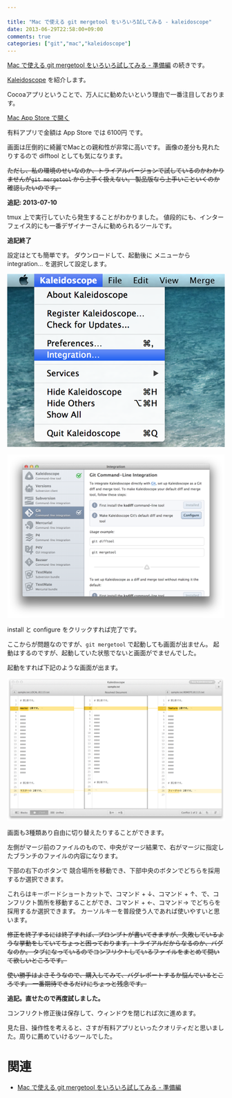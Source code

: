 ```yaml
---

title: "Mac で使える git mergetool をいろいろ試してみる - kaleidoscope"
date: 2013-06-29T22:58:00+09:00
comments: true
categories: ["git","mac","kaleidoscope"]
---
```


[Mac で使える git mergetool をいろいろ試してみる - 準備編](/blog/2013/06/26/git-mergetool/) の続きです。

[Kaleidoscope](http://www.kaleidoscopeapp.com/) を紹介します。

Cocoaアプリということで、万人にに勧めたいという理由で一番注目しております。

<a href="http://click.linksynergy.com/fs-bin/click?id=TMdpJ425IWk&subid=&offerid=94348.1&type=10&tmpid=3910&RD_PARM1=https%3A%2F%2Fitunes.apple.com%2Fjp%2Fapp%2Fkaleidoscope%2Fid587512244%3Fmt%3D12%2526uo%3D4">Mac App Store で開く</a>

有料アプリで金額は App Store では 6100円 です。

画面は圧倒的に綺麗でMacとの親和性が非常に高いです。
画像の差分も見れたりするので difftool としても気になります。

<del>ただし、私の環境のせいなのか、トライアルバージョンで試しているのかわかりませんが`git mergetool` から上手く扱えない。
製品版なら上手いこといくのか確認したいのです。</del>

**追記: 2013-07-10**

tmux 上で実行していたら発生することがわかりました。
値段的にも、インターフェイス的にも一番デザイナーさんに勧められるツールです。

**追記終了**

設定はとても簡単です。
ダウンロードして、起動後に メニューから integration... を選択して設定します。

![Kaleidscope 設定1](/images/kaleidoscope-config1.png)

![Kaleidscope 設定2](/images/kaleidoscope-config2.png)

install と configure をクリックすれば完了です。

ここからが問題なのですが、`git mergetool` で起動しても画面が出ません。
起動はするのですが、起動していた状態でないと画面がでませんでした。

起動をすれば下記のような画面が出ます。

![Kaleidoscope](/images/kaleidoscope.png)


画面も3種類あり自由に切り替えたりすることができます。

左側がマージ前のファイルのもので、中央がマージ結果で、右がマージに指定したブランチのファイルの内容になります。

下部の右下のボタンで 競合場所を移動でき、下部中央のボタンでどちらを採用するか選択できます。

これらはキーボードショートカットで、コマンド + ↓、コマンド + ↑、で、コンフリクト箇所を移動することができ、コマンド + ←、コマンド→ でどちらを採用するか選択できます。
カーソルキーを普段使う人であれば使いやすいと思います。

<del>修正を終了するには終了すれば、プロンプトが書いてきますが、失敗しているような挙動をしていてちょっと困っております。トライアルだからなるのか、バグなのか。
タブになっているのでコンフリクトしているファイルをまとめて開いて欲しいところです。<del>

<del>使い勝手はよさそうなので、購入してみて、バグレポートするか悩んでいるところです。
一番期待できるだけにちょっと残念です。</del>

**追記。直せたので再度試しました。**

コンフリクト修正後は保存して、ウィンドウを閉じれば次に進めます。

見た目、操作性を考えると、さすが有料アプリといったクオリティだと思いました。周りに薦めていけるツールでした。

# 関連

* [Mac で使える git mergetool をいろいろ試してみる - 準備編](/blog/2013/06/26/git-mergetool/)
